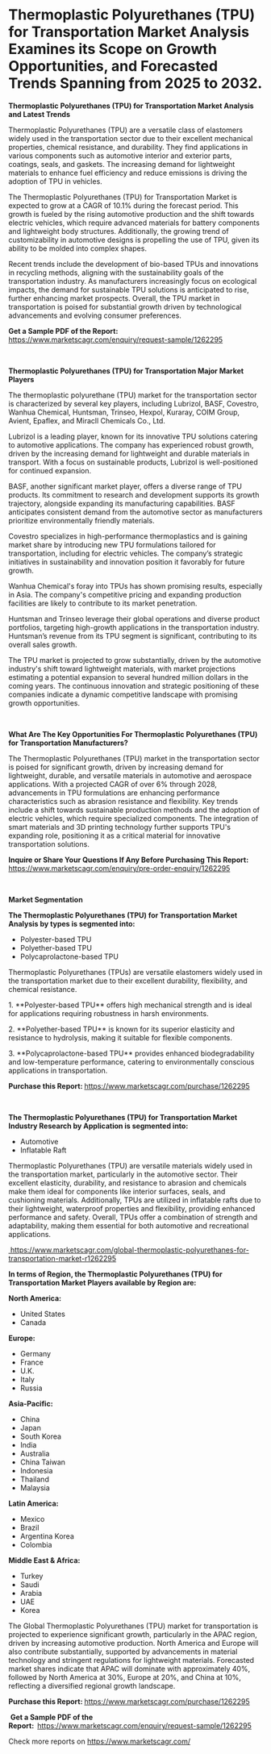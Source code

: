 <p><h1>Thermoplastic Polyurethanes (TPU) for Transportation Market Analysis Examines its Scope on Growth Opportunities, and Forecasted Trends Spanning from 2025 to 2032.</h1></p><p><strong>Thermoplastic Polyurethanes (TPU) for Transportation Market Analysis and Latest Trends</strong></p>
<p><p>Thermoplastic Polyurethanes (TPU) are a versatile class of elastomers widely used in the transportation sector due to their excellent mechanical properties, chemical resistance, and durability. They find applications in various components such as automotive interior and exterior parts, coatings, seals, and gaskets. The increasing demand for lightweight materials to enhance fuel efficiency and reduce emissions is driving the adoption of TPU in vehicles.</p><p>The Thermoplastic Polyurethanes (TPU) for Transportation Market is expected to grow at a CAGR of 10.1% during the forecast period. This growth is fueled by the rising automotive production and the shift towards electric vehicles, which require advanced materials for battery components and lightweight body structures. Additionally, the growing trend of customizability in automotive designs is propelling the use of TPU, given its ability to be molded into complex shapes.</p><p>Recent trends include the development of bio-based TPUs and innovations in recycling methods, aligning with the sustainability goals of the transportation industry. As manufacturers increasingly focus on ecological impacts, the demand for sustainable TPU solutions is anticipated to rise, further enhancing market prospects. Overall, the TPU market in transportation is poised for substantial growth driven by technological advancements and evolving consumer preferences.</p></p>
<p><strong>Get a Sample PDF of the Report:&nbsp;</strong> <a href="https://www.marketscagr.com/enquiry/request-sample/1262295?utm_campaign=2215&utm_medium=2&utm_source=Github&utm_content=ia&utm_term=02022025&utm_id=thermoplastic-polyurethanes-tpu-for-transportation">https://www.marketscagr.com/enquiry/request-sample/1262295</a></p>
<p>&nbsp;</p>
<p><strong>Thermoplastic Polyurethanes (TPU) for Transportation Major Market Players</strong></p>
<p><p>The thermoplastic polyurethane (TPU) market for the transportation sector is characterized by several key players, including Lubrizol, BASF, Covestro, Wanhua Chemical, Huntsman, Trinseo, Hexpol, Kuraray, COIM Group, Avient, Epaflex, and Miracll Chemicals Co., Ltd. </p><p>Lubrizol is a leading player, known for its innovative TPU solutions catering to automotive applications. The company has experienced robust growth, driven by the increasing demand for lightweight and durable materials in transport. With a focus on sustainable products, Lubrizol is well-positioned for continued expansion.</p><p>BASF, another significant market player, offers a diverse range of TPU products. Its commitment to research and development supports its growth trajectory, alongside expanding its manufacturing capabilities. BASF anticipates consistent demand from the automotive sector as manufacturers prioritize environmentally friendly materials.</p><p>Covestro specializes in high-performance thermoplastics and is gaining market share by introducing new TPU formulations tailored for transportation, including for electric vehicles. The company’s strategic initiatives in sustainability and innovation position it favorably for future growth.</p><p>Wanhua Chemical's foray into TPUs has shown promising results, especially in Asia. The company's competitive pricing and expanding production facilities are likely to contribute to its market penetration.</p><p>Huntsman and Trinseo leverage their global operations and diverse product portfolios, targeting high-growth applications in the transportation industry. Huntsman’s revenue from its TPU segment is significant, contributing to its overall sales growth.</p><p>The TPU market is projected to grow substantially, driven by the automotive industry's shift toward lightweight materials, with market projections estimating a potential expansion to several hundred million dollars in the coming years. The continuous innovation and strategic positioning of these companies indicate a dynamic competitive landscape with promising growth opportunities.</p></p>
<p>&nbsp;</p>
<p><strong>What Are The Key Opportunities For Thermoplastic Polyurethanes (TPU) for Transportation Manufacturers?</strong></p>
<p><p>The Thermoplastic Polyurethanes (TPU) market in the transportation sector is poised for significant growth, driven by increasing demand for lightweight, durable, and versatile materials in automotive and aerospace applications. With a projected CAGR of over 6% through 2028, advancements in TPU formulations are enhancing performance characteristics such as abrasion resistance and flexibility. Key trends include a shift towards sustainable production methods and the adoption of electric vehicles, which require specialized components. The integration of smart materials and 3D printing technology further supports TPU's expanding role, positioning it as a critical material for innovative transportation solutions.</p></p>
<p><strong>Inquire or Share Your Questions If Any Before Purchasing This Report:</strong> <a href="https://www.marketscagr.com/enquiry/pre-order-enquiry/1262295?utm_campaign=2215&utm_medium=2&utm_source=Github&utm_content=ia&utm_term=02022025&utm_id=thermoplastic-polyurethanes-tpu-for-transportation">https://www.marketscagr.com/enquiry/pre-order-enquiry/1262295</a></p>
<p>&nbsp;</p>
<p><strong>Market Segmentation</strong></p>
<p><strong>The Thermoplastic Polyurethanes (TPU) for Transportation Market Analysis by types is segmented into:</strong></p>
<p><ul><li>Polyester-based TPU</li><li>Polyether-based TPU</li><li>Polycaprolactone-based TPU</li></ul></p>
<p><p>Thermoplastic Polyurethanes (TPUs) are versatile elastomers widely used in the transportation market due to their excellent durability, flexibility, and chemical resistance. </p><p>1. **Polyester-based TPU** offers high mechanical strength and is ideal for applications requiring robustness in harsh environments.</p><p>2. **Polyether-based TPU** is known for its superior elasticity and resistance to hydrolysis, making it suitable for flexible components.</p><p>3. **Polycaprolactone-based TPU** provides enhanced biodegradability and low-temperature performance, catering to environmentally conscious applications in transportation.</p></p>
<p><strong>Purchase this Report:&nbsp;</strong><a href="https://www.marketscagr.com/purchase/1262295?utm_campaign=2215&utm_medium=2&utm_source=Github&utm_content=ia&utm_term=02022025&utm_id=thermoplastic-polyurethanes-tpu-for-transportation">https://www.marketscagr.com/purchase/1262295</a></p>
<p>&nbsp;</p>
<p><strong>The Thermoplastic Polyurethanes (TPU) for Transportation Market Industry Research by Application is segmented into:</strong></p>
<p><ul><li>Automotive</li><li>Inflatable Raft</li></ul></p>
<p><p>Thermoplastic Polyurethanes (TPU) are versatile materials widely used in the transportation market, particularly in the automotive sector. Their excellent elasticity, durability, and resistance to abrasion and chemicals make them ideal for components like interior surfaces, seals, and cushioning materials. Additionally, TPUs are utilized in inflatable rafts due to their lightweight, waterproof properties and flexibility, providing enhanced performance and safety. Overall, TPUs offer a combination of strength and adaptability, making them essential for both automotive and recreational applications.</p></p>
<p><a href="https://www.marketscagr.com/global-thermoplastic-polyurethanes-for-transportation-market-r1262295?utm_campaign=2215&utm_medium=2&utm_source=Github&utm_content=ia&utm_term=02022025&utm_id=thermoplastic-polyurethanes-tpu-for-transportation">&nbsp;https://www.marketscagr.com/global-thermoplastic-polyurethanes-for-transportation-market-r1262295</a></p>
<p><strong>In terms of Region, the Thermoplastic Polyurethanes (TPU) for Transportation Market Players available by Region are:</strong></p>
<p>
    <p> <strong> North America: </strong>
        <ul>
            <li>United States</li>
            <li>Canada</li>
        </ul>
        </p> 
    <p> <strong> Europe: </strong>
        <ul>
            <li>Germany</li>
            <li>France</li>
            <li>U.K.</li>
            <li>Italy</li>
            <li>Russia</li>
        </ul>
        </p> 
    <p> <strong> Asia-Pacific: </strong>
        <ul>
            <li>China</li>
            <li>Japan</li>
            <li>South Korea</li>
            <li>India</li>
            <li>Australia</li>
            <li>China Taiwan</li>
            <li>Indonesia</li>
            <li>Thailand</li>
            <li>Malaysia</li>
        </ul>
        </p> 
    <p> <strong> Latin America: </strong>
        <ul>
            <li>Mexico</li>
            <li>Brazil</li>
            <li>Argentina Korea</li>
            <li>Colombia</li>
        </ul>
        </p> 
    <p> <strong> Middle East & Africa: </strong>
        <ul>
            <li>Turkey</li>
            <li>Saudi</li>
            <li>Arabia</li>
            <li>UAE</li>
            <li>Korea</li>
        </ul>
    </p>
    </p>
<p><p>The Global Thermoplastic Polyurethanes (TPU) market for transportation is projected to experience significant growth, particularly in the APAC region, driven by increasing automotive production. North America and Europe will also contribute substantially, supported by advancements in material technology and stringent regulations for lightweight materials. Forecasted market shares indicate that APAC will dominate with approximately 40%, followed by North America at 30%, Europe at 20%, and China at 10%, reflecting a diversified regional growth landscape.</p></p>
<p><strong>Purchase this Report: </strong><a href="https://www.marketscagr.com/purchase/1262295?utm_campaign=2215&utm_medium=2&utm_source=Github&utm_content=ia&utm_term=02022025&utm_id=thermoplastic-polyurethanes-tpu-for-transportation">https://www.marketscagr.com/purchase/1262295</a></p>
<p>&nbsp;<strong>Get a Sample PDF of the Report:&nbsp;&nbsp;</strong><a href="https://www.marketscagr.com/enquiry/request-sample/1262295?utm_campaign=2215&utm_medium=2&utm_source=Github&utm_content=ia&utm_term=02022025&utm_id=thermoplastic-polyurethanes-tpu-for-transportation">https://www.marketscagr.com/enquiry/request-sample/1262295</a></p>
<p><strong></strong></p>
<p>Check more reports on <a href="https://www.marketscagr.com/?utm_campaign=2215&utm_medium=2&utm_source=Github&utm_content=ia&utm_term=02022025&utm_id=thermoplastic-polyurethanes-tpu-for-transportation">https://www.marketscagr.com/</a></p>